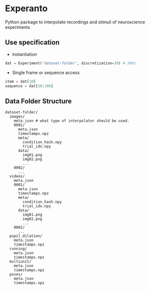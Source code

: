 # Experanto
Python package to interpolate recordings and stimuli of neuroscience experiments 

## Use specification
- Instantiation
```python
dat = Experiment('dataset-folder', discretization=30) # 30Hz
```

- Single frame or sequence access
```python
item = dat[10]
sequence = dat[10:100]
```


## Data Folder Structure

```
dataset-folder/
  images/
    meta.json # what type of interpolator should be used.
    0001/
      meta.json
      timestamps.npz
      meta/
        condition_hash.npy
        trial_idx.npy
      data/
        img01.png
        img02.png
        ...
    0002/
      ...
  videos/
    meta.json
    0001/
      meta.json
      timestamps.npz
      meta/
        condition_hash.npy
        trial_idx.npy
      data/
        img01.png
        img02.png
        ...
    0002/
      ...
  pupil_dilation/
    meta.json
    timestamps.npz
  running/
    meta.json
    timestamps.npz
  multiunit/
    meta.json
    timestamps.npz
  poses/
    meta.json
    timestamps.npz
```
